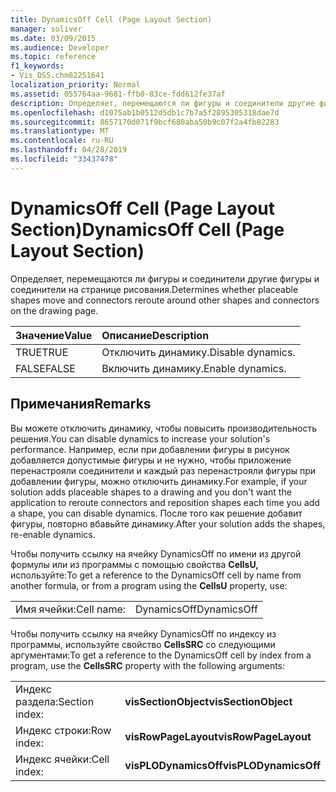 ```yaml
---
title: DynamicsOff Cell (Page Layout Section)
manager: soliver
ms.date: 03/09/2015
ms.audience: Developer
ms.topic: reference
f1_keywords:
- Vis_DSS.chm82251641
localization_priority: Normal
ms.assetid: 055764aa-9681-ffb0-83ce-fdd612fe37af
description: Определяет, перемещаются ли фигуры и соединители другие фигуры и соединители на странице рисования.
ms.openlocfilehash: d1075ab1b0512d5db1c7b7a5f2895305318dae7d
ms.sourcegitcommit: 8657170d071f9bcf680aba50b9c07f2a4fb82283
ms.translationtype: MT
ms.contentlocale: ru-RU
ms.lasthandoff: 04/28/2019
ms.locfileid: "33437478"
---
```

# <a name="dynamicsoff-cell-page-layout-section"></a><span data-ttu-id="eeb6c-103">DynamicsOff Cell (Page Layout Section)</span><span class="sxs-lookup"><span data-stu-id="eeb6c-103">DynamicsOff Cell (Page Layout Section)</span></span>

<span data-ttu-id="eeb6c-104">Определяет, перемещаются ли фигуры и соединители другие фигуры и соединители на странице рисования.</span><span class="sxs-lookup"><span data-stu-id="eeb6c-104">Determines whether placeable shapes move and connectors reroute around other shapes and connectors on the drawing page.</span></span>
  
|<span data-ttu-id="eeb6c-105">**Значение**</span><span class="sxs-lookup"><span data-stu-id="eeb6c-105">**Value**</span></span>|<span data-ttu-id="eeb6c-106">**Описание**</span><span class="sxs-lookup"><span data-stu-id="eeb6c-106">**Description**</span></span>|
|:-----|:-----|
| <span data-ttu-id="eeb6c-107">TRUE</span><span class="sxs-lookup"><span data-stu-id="eeb6c-107">TRUE</span></span>  <br/> | <span data-ttu-id="eeb6c-108">Отключить динамику.</span><span class="sxs-lookup"><span data-stu-id="eeb6c-108">Disable dynamics.</span></span>  <br/> |
| <span data-ttu-id="eeb6c-109">FALSE</span><span class="sxs-lookup"><span data-stu-id="eeb6c-109">FALSE</span></span>  <br/> | <span data-ttu-id="eeb6c-110">Включить динамику.</span><span class="sxs-lookup"><span data-stu-id="eeb6c-110">Enable dynamics.</span></span>  <br/> |
   
## <a name="remarks"></a><span data-ttu-id="eeb6c-111">Примечания</span><span class="sxs-lookup"><span data-stu-id="eeb6c-111">Remarks</span></span>

<span data-ttu-id="eeb6c-112">Вы можете отключить динамику, чтобы повысить производительность решения.</span><span class="sxs-lookup"><span data-stu-id="eeb6c-112">You can disable dynamics to increase your solution's performance.</span></span> <span data-ttu-id="eeb6c-113">Например, если при добавлении фигуры в рисунок добавляется допустимые фигуры и не нужно, чтобы приложение перенастрояли соединители и каждый раз перенастрояли фигуры при добавлении фигуры, можно отключить динамику.</span><span class="sxs-lookup"><span data-stu-id="eeb6c-113">For example, if your solution adds placeable shapes to a drawing and you don't want the application to reroute connectors and reposition shapes each time you add a shape, you can disable dynamics.</span></span> <span data-ttu-id="eeb6c-114">После того как решение добавит фигуры, повторно вбавьйте динамику.</span><span class="sxs-lookup"><span data-stu-id="eeb6c-114">After your solution adds the shapes, re-enable dynamics.</span></span>
  
<span data-ttu-id="eeb6c-115">Чтобы получить ссылку на ячейку DynamicsOff по имени из другой формулы или из программы с помощью свойства **CellsU,** используйте:</span><span class="sxs-lookup"><span data-stu-id="eeb6c-115">To get a reference to the DynamicsOff cell by name from another formula, or from a program using the **CellsU** property, use:</span></span> 
  
|||
|:-----|:-----|
| <span data-ttu-id="eeb6c-116">Имя ячейки:</span><span class="sxs-lookup"><span data-stu-id="eeb6c-116">Cell name:</span></span>  <br/> | <span data-ttu-id="eeb6c-117">DynamicsOff</span><span class="sxs-lookup"><span data-stu-id="eeb6c-117">DynamicsOff</span></span>  <br/> |
   
<span data-ttu-id="eeb6c-118">Чтобы получить ссылку на ячейку DynamicsOff по индексу из программы, используйте свойство **CellsSRC** со следующими аргументами:</span><span class="sxs-lookup"><span data-stu-id="eeb6c-118">To get a reference to the DynamicsOff cell by index from a program, use the **CellsSRC** property with the following arguments:</span></span> 
  
|||
|:-----|:-----|
| <span data-ttu-id="eeb6c-119">Индекс раздела:</span><span class="sxs-lookup"><span data-stu-id="eeb6c-119">Section index:</span></span>  <br/> |<span data-ttu-id="eeb6c-120">**visSectionObject**</span><span class="sxs-lookup"><span data-stu-id="eeb6c-120">**visSectionObject**</span></span> <br/> |
| <span data-ttu-id="eeb6c-121">Индекс строки:</span><span class="sxs-lookup"><span data-stu-id="eeb6c-121">Row index:</span></span>  <br/> |<span data-ttu-id="eeb6c-122">**visRowPageLayout**</span><span class="sxs-lookup"><span data-stu-id="eeb6c-122">**visRowPageLayout**</span></span> <br/> |
| <span data-ttu-id="eeb6c-123">Индекс ячейки:</span><span class="sxs-lookup"><span data-stu-id="eeb6c-123">Cell index:</span></span>  <br/> |<span data-ttu-id="eeb6c-124">**visPLODynamicsOff**</span><span class="sxs-lookup"><span data-stu-id="eeb6c-124">**visPLODynamicsOff**</span></span> <br/> |
   

